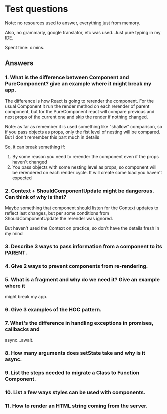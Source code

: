 # Test questions

Note: no resources used to answer, everything just from memory. 

Also, no grammarly, google translator, etc was used. Just pure typing in my IDE. 

Spent time: x mins.

## Answers

### 1. What is the difference between Component and PureComponent? give an example where it might break my app. 

The difference is how React is going to rerender the component. For the usual Component it run the render method on each rerender of parent component, but for the PureComponent react will compare previous and next props of the current one and skip the render if nothing changed. 

Note: as far as remember it is used something like "shallow" comparison, so if you pass objects as props, only the fist level of nesting will be compared. But I don't remember this part much in details

So, it can break something if:

1. By some reason you need to rerender the component even if the props haven't changed
2. You pass objects with some nesting level as props, so component will be rerendered on each render cycle. It will create some load you haven't expected

### 2. Context + ShouldComponentUpdate might be dangerous. Can think of why is that? 

Maybe something that component should listen for the Context updates to reflect last changes, but per some conditions from ShouldComponentUpdate the rerender was ignored. 

But haven't used the Context on practice, so don't have the details fresh in my mind

### 3. Describe 3 ways to pass information from a component to its PARENT. 
### 4. Give 2 ways to prevent components from re-rendering. 
### 5. What is a fragment and why do we need it? Give an example where it
might break my app. 
### 6. Give 3 examples of the HOC pattern. 
### 7. What's the difference in handling exceptions in promises, callbacks and
async...await. 
### 8. How many arguments does setState take and why is it async. 
### 9. List the steps needed to migrate a Class to Function Component. 
### 10. List a few ways styles can be used with components. 
### 11. How to render an HTML string coming from the server.
